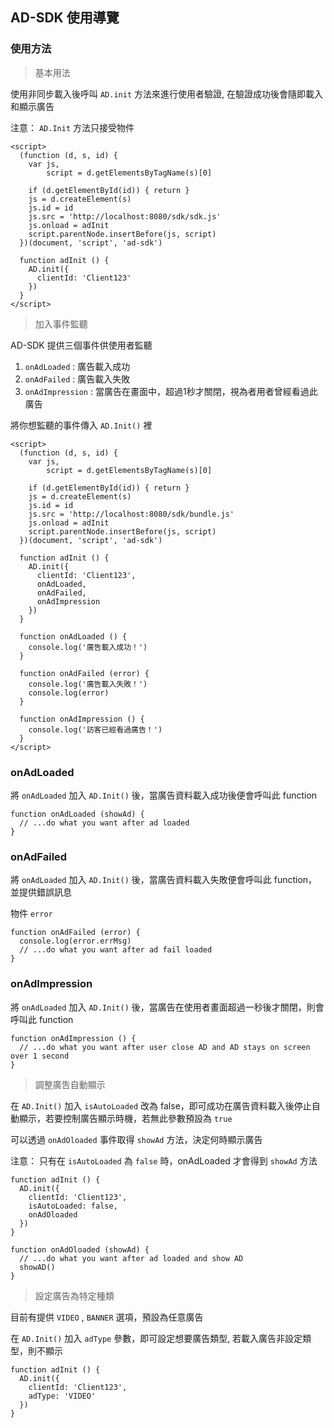 ## AD-SDK 使用導覽

### 使用方法

> 基本用法

使用非同步載入後呼叫 `AD.init` 方法來進行使用者驗證, 在驗證成功後會隨即載入和顯示廣告

注意： `AD.Init` 方法只接受物件

    <script> 
      (function (d, s, id) {
        var js, 
            script = d.getElementsByTagName(s)[0]
    
        if (d.getElementById(id)) { return }
        js = d.createElement(s)
        js.id = id
        js.src = 'http://localhost:8080/sdk/sdk.js'
        js.onload = adInit
        script.parentNode.insertBefore(js, script)
      })(document, 'script', 'ad-sdk')
    
      function adInit () {
        AD.init({
          clientId: 'Client123'
        })
      }
    </script>

> 加入事件監聽

AD-SDK 提供三個事件供使用者監聽

1. `onAdLoaded` : 廣告載入成功 
2. `onAdFailed` : 廣告載入失敗
3. `onAdImpression` : 當廣告在畫面中，超過1秒才關閉，視為者用者曾經看過此廣告

將你想監聽的事件傳入 `AD.Init()` 裡

    <script> 
      (function (d, s, id) {
        var js, 
            script = d.getElementsByTagName(s)[0]
    
        if (d.getElementById(id)) { return }
        js = d.createElement(s)
        js.id = id
        js.src = 'http://localhost:8080/sdk/bundle.js'
        js.onload = adInit
        script.parentNode.insertBefore(js, script)
      })(document, 'script', 'ad-sdk')
    
      function adInit () {
        AD.init({
          clientId: 'Client123',
          onAdLoaded,
          onAdFailed,
          onAdImpression
        })
      }
    
      function onAdLoaded () {
        console.log('廣告載入成功！')
      }
    
      function onAdFailed (error) {
    	console.log('廣告載入失敗！')
    	console.log(error)
      }
    
      function onAdImpression () {
        console.log('訪客已經看過廣告！')
      }
    </script>

### onAdLoaded

將 `onAdLoaded` 加入 `AD.Init()` 後，當廣告資料載入成功後便會呼叫此 function

    function onAdLoaded (showAd) {
      // ...do what you want after ad loaded 
    }

### onAdFailed

將 `onAdLoaded` 加入 `AD.Init()` 後，當廣告資料載入失敗便會呼叫此 function，並提供錯誤訊息

物件 `error`

    function onAdFailed (error) {
      console.log(error.errMsg)
      // ...do what you want after ad fail loaded
    }

### onAdImpression

將 `onAdLoaded` 加入 `AD.Init()` 後，當廣告在使用者畫面超過一秒後才關閉，則會呼叫此 function

    function onAdImpression () {
      // ...do what you want after user close AD and AD stays on screen over 1 second
    }

> 調整廣吿自動顯示

在 `AD.Init()`  加入 `isAutoLoaded` 改為 false，即可成功在廣告資料載入後停止自動顯示，若要控制廣告顯示時機，若無此參數預設為 `true`

可以透過 `onAdOloaded` 事件取得 `showAd` 方法，決定何時顯示廣告

注意： 只有在 `isAutoLoaded` 為 `false` 時，onAdLoaded 才會得到 `showAd` 方法

    function adInit () {
      AD.init({
        clientId: 'Client123',
        isAutoLoaded: false,
        onAdOloaded
      })
    }
    
    function onAdOloaded (showAd) {
      // ...do what you want after ad loaded and show AD
      showAD()
    }

> 設定廣告為特定種類

目前有提供 `VIDEO` , `BANNER` 選項，預設為任意廣告

在 `AD.Init()`  加入 `adType` 參數，即可設定想要廣告類型, 若載入廣告非設定類型，則不顯示

    function adInit () {
      AD.init({
        clientId: 'Client123',
        adType: 'VIDEO'
      })
    }
